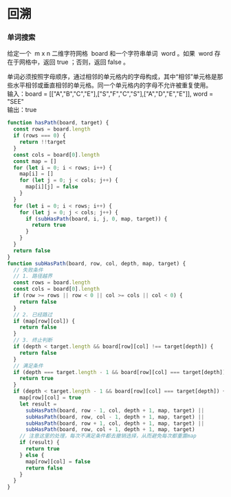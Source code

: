 # 回溯

### 单词搜索

给定一个  m x n 二维字符网格  board 和一个字符串单词  word 。如果  word 存在于网格中，返回 true ；否则，返回 false 。

单词必须按照字母顺序，通过相邻的单元格内的字母构成，其中“相邻”单元格是那些水平相邻或垂直相邻的单元格。同一个单元格内的字母不允许被重复使用。  
输入：board = [["A","B","C","E"],["S","F","C","S"],["A","D","E","E"]], word = "SEE"  
输出：true

```js
function hasPath(board, target) {
  const rows = board.length
  if (rows === 0) {
    return !!target
  }
  const cols = board[0].length
  const map = []
  for (let i = 0; i < rows; i++) {
    map[i] = []
    for (let j = 0; j < cols; j++) {
      map[i][j] = false
    }
  }
  for (let i = 0; i < rows; i++) {
    for (let j = 0; j < cols; j++) {
      if (subHasPath(board, i, j, 0, map, target)) {
        return true
      }
    }
  }
  return false
}
function subHasPath(board, row, col, depth, map, target) {
  // 失败条件
  // 1. 路径越界
  const rows = board.length
  const cols = board[0].length
  if (row >= rows || row < 0 || col >= cols || col < 0) {
    return false
  }
  // 2. 已经路过
  if (map[row][col]) {
    return false
  }
  // 3. 终止判断
  if (depth < target.length && board[row][col] !== target[depth]) {
    return false
  }
  // 满足条件
  if (depth === target.length - 1 && board[row][col] === target[depth]) {
    return true
  }
  if (depth < target.length - 1 && board[row][col] === target[depth]) {
    map[row][col] = true
    let result =
      subHasPath(board, row - 1, col, depth + 1, map, target) ||
      subHasPath(board, row, col - 1, depth + 1, map, target) ||
      subHasPath(board, row + 1, col, depth + 1, map, target) ||
      subHasPath(board, row, col + 1, depth + 1, map, target)
    // 注意这里的处理，每次不满足条件都去撤销选择，从而避免每次都重置map
    if (result) {
      return true
    } else {
      map[row][col] = false
      return false
    }
  }
}
```
